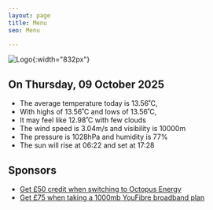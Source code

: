 ```yaml
---
layout: page
title: Menu
seo: Menu

---
```


![Logo](/images/logo.jpg){:width="832px"}

<!-- weather_marker starts -->
## On Thursday, 09 October 2025

- The average temperature today is 13.56˚C,
- With highs of 13.56˚C and lows of 13.56˚C,
- It may feel like 12.98˚C with few clouds
- The wind speed is 3.04m/s and visibility is 10000m
- The pressure is 1028hPa and humidity is 77%
- The sun will rise at 06:22 and set at 17:28

<!-- weather_marker ends -->

## Sponsors

- [Get £50 credit when switching to Octopus Energy](https://bit.ly/3oD1nnS)
- [Get £75 when taking a 1000mb YouFibre broadband plan](https://aklam.io/91zWhU?)
